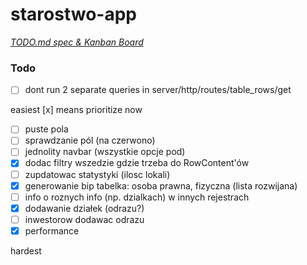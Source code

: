 # starostwo-app

<em>[TODO.md spec & Kanban Board](https://bit.ly/3fCwKfM)</em>

### Todo

-   [ ] dont run 2 separate queries in server/http/routes/table_rows/get

easiest
[x] means prioritize now

-   [ ] puste pola
-   [ ] sprawdzanie pól (na czerwono)
-   [ ] jednolity navbar (wszystkie opcje pod)
-   [x] dodac filtry wszedzie gdzie trzeba do RowContent'ów
-   [ ] zupdatowac statystyki (ilosc lokali)
-   [x] generowanie bip tabelka: osoba prawna, fizyczna (lista rozwijana)
-   [ ] info o roznych info (np. dzialkach) w innych rejestrach
-   [x] dodawanie działek (odrazu?)
-   [ ] inwestorow dodawac odrazu
-   [x] performance

hardest
